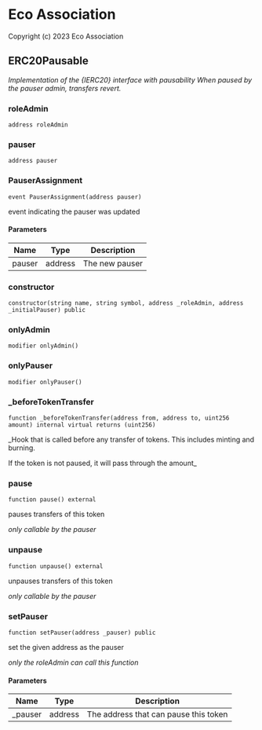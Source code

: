 # Eco Association
Copyright (c) 2023 Eco Association

## ERC20Pausable

_Implementation of the {IERC20} interface with pausability
When paused by the pauser admin, transfers revert._

### roleAdmin

```solidity
address roleAdmin
```

### pauser

```solidity
address pauser
```

### PauserAssignment

```solidity
event PauserAssignment(address pauser)
```

event indicating the pauser was updated

#### Parameters

| Name | Type | Description |
| ---- | ---- | ----------- |
| pauser | address | The new pauser |

### constructor

```solidity
constructor(string name, string symbol, address _roleAdmin, address _initialPauser) public
```

### onlyAdmin

```solidity
modifier onlyAdmin()
```

### onlyPauser

```solidity
modifier onlyPauser()
```

### _beforeTokenTransfer

```solidity
function _beforeTokenTransfer(address from, address to, uint256 amount) internal virtual returns (uint256)
```

_Hook that is called before any transfer of tokens. This includes
minting and burning.

If the token is not paused, it will pass through the amount_

### pause

```solidity
function pause() external
```

pauses transfers of this token

_only callable by the pauser_

### unpause

```solidity
function unpause() external
```

unpauses transfers of this token

_only callable by the pauser_

### setPauser

```solidity
function setPauser(address _pauser) public
```

set the given address as the pauser

_only the roleAdmin can call this function_

#### Parameters

| Name | Type | Description |
| ---- | ---- | ----------- |
| _pauser | address | The address that can pause this token |


